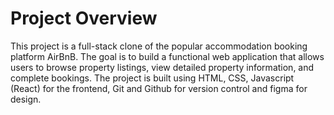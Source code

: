 # Project Overview

This project is a full-stack clone of the popular accommodation booking platform AirBnB. The goal is to build a functional web application that allows users to browse property listings, view detailed property information, and complete bookings. The project is built using HTML, CSS, Javascript (React) for the frontend, Git and Github for version control and figma for design.
